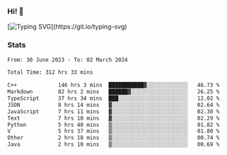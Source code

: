 ### Hi!  👋

[![Typing SVG](https://readme-typing-svg.herokuapp.com?font=Fira+Code&pause=1000&width=435&lines=Hello!+I'm+Texiwustion.)](https://git.io/typing-svg)

### Stats

<!--START_SECTION:waka-->

```txt
From: 30 June 2023 - To: 02 March 2024

Total Time: 312 hrs 33 mins

C++             146 hrs 3 mins  ███████████▓░░░░░░░░░░░░░   46.73 %
Markdown        82 hrs 2 mins   ██████▓░░░░░░░░░░░░░░░░░░   26.25 %
TypeScript      37 hrs 34 mins  ███░░░░░░░░░░░░░░░░░░░░░░   12.02 %
JSON            8 hrs 14 mins   ▓░░░░░░░░░░░░░░░░░░░░░░░░   02.64 %
JavaScript      7 hrs 11 mins   ▓░░░░░░░░░░░░░░░░░░░░░░░░   02.30 %
Text            7 hrs 10 mins   ▓░░░░░░░░░░░░░░░░░░░░░░░░   02.29 %
Python          5 hrs 40 mins   ▒░░░░░░░░░░░░░░░░░░░░░░░░   01.82 %
V               5 hrs 37 mins   ▒░░░░░░░░░░░░░░░░░░░░░░░░   01.80 %
Other           2 hrs 18 mins   ▒░░░░░░░░░░░░░░░░░░░░░░░░   00.74 %
Java            2 hrs 10 mins   ▒░░░░░░░░░░░░░░░░░░░░░░░░   00.69 %
```

<!--END_SECTION:waka-->

